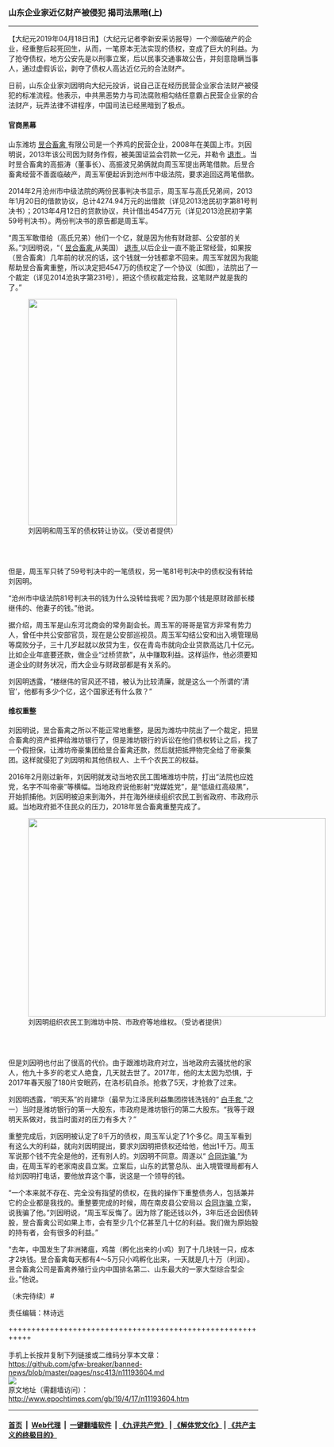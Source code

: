 ### 山东企业家近亿财产被侵犯 揭司法黑暗(上)
------------------------

<p>
 【大纪元2019年04月18日讯】（大纪元记者李新安采访报导）一个濒临破产的企业，经重整后起死回生，从而，一笔原本无法实现的债权，变成了巨大的利益。为了抢夺债权，地方公安先是以刑事立案，后以民事交通事故公告，并刻意隐瞒当事人，通过虚假诉讼，剥夺了债权人高达近亿元的合法财产。
</p>
<p>
 日前，山东企业家刘因明向大纪元投诉，说自己正在经历民营企业家合法财产被侵犯的标准流程。他表示，中共黑恶势力与司法腐败相勾结任意霸占民营企业家的合法财产，玩弄法律不讲程序，中国司法已经黑暗到了极点。
</p>
<h4>
 官商黑幕
</h4>
<p>
 山东潍坊
 <a href="http://www.epochtimes.com/gb/tag/%E6%98%B1%E5%90%88%E7%95%9C%E7%A6%BD.html">
  昱合畜禽
 </a>
 有限公司是一个养鸡的民营企业，2008年在美国上市。刘因明说，2013年该公司因为财务作假，被美国证监会罚款一亿元，并勒令
 <a href="http://www.epochtimes.com/gb/tag/%E9%80%80%E5%B8%82.html">
  退市
 </a>
 。当时昱合畜禽的高振涛（董事长）、高振波兄弟俩就向周玉军提出两笔借款。后昱合畜禽经营不善面临破产，周玉军便起诉到沧州市中级法院，要求追回这两笔借款。
</p>
<p>
 2014年2月沧州市中级法院的两份民事判决书显示，周玉军与高氏兄弟间，2013年1月20日的借款协议，总计4274.94万元的出借款（详见2013沧民初字第81号判决书）；2013年4月12日的贷款协议，共计借出4547万元（详见2013沧民初字第59号判决书）。两份判决书的原告都是周玉军。
</p>
<p>
 “周玉军敢借给（高氏兄弟）他们一个亿，就是因为他有财政部、公安部的关系。”刘因明说，“（
 <a href="http://www.epochtimes.com/gb/tag/%E6%98%B1%E5%90%88%E7%95%9C%E7%A6%BD.html">
  昱合畜禽
 </a>
 从美国）
 <a href="http://www.epochtimes.com/gb/tag/%E9%80%80%E5%B8%82.html">
  退市
 </a>
 以后企业一直不能正常经营，如果按（昱合畜禽）几年前的状况的话，这个钱就一分钱都拿不回来。周玉军就因为我能帮助昱合畜禽重整，所以决定把4547万的债权定了一个协议（如图），法院出了一个裁定（详见2014沧执字第231号），把这个债权裁定给我，这笔财产就是我的了。”
</p>
<figure class="wp-caption aligncenter" id="attachment_11193652" style="width: 300px">
 <a href="http://i.epochtimes.com/assets/uploads/2019/04/z_meitu_2.jpg">
  <img alt="" class="wp-image-11193652 size-small" height="456" src="http://i.epochtimes.com/assets/uploads/2019/04/z_meitu_2-300x456.jpg" width="300"/>
 </a>
 <br/><figcaption class="wp-caption-text">
  刘因明和周玉军的债权转让协议。（受访者提供）
 </figcaption><br/>
</figure><br/>
<p>
 但是，周玉军只转了59号判决中的一笔债权，另一笔81号判决中的债权没有转给刘因明。
</p>
<p>
 “沧州市中级法院81号判决书的钱为什么没转给我呢？因为那个钱是原财政部长楼继伟的、他妻子的钱。”他说。
</p>
<p>
 据介绍，周玉军是山东河北商会的常务副会长。周玉军的哥哥是官方非常有势力人，曾任中共公安部官员，现在是公安部巡视员。周玉军勾结公安和出入境管理局等腐败分子，三十几岁起就以放贷为生，仅在青岛市就向企业贷款高达几十亿元。比如企业年底要还款，做企业“过桥贷款”，从中赚取利益。这样运作，他必须要知道企业的财务状况，而大企业与财政部都是有关系的。
</p>
<p>
 刘因明透露，“楼继伟的官风还不错，被认为比较清廉，就是这么一个所谓的‘清官’，他都有多少个亿，这个国家还有什么救？”
</p>
<h4>
 维权重整
</h4>
<p>
 刘因明说，昱合畜禽之所以不能正常地重整，是因为潍坊中院出了一个裁定，把昱合畜禽的资产抵押给潍坊银行了，但是潍坊银行的诉讼在他们债权转让之后，找了一个假担保，让潍坊帝豪集团给昱合畜禽还款，然后就把抵押物完全给了帝豪集团。这样就侵犯了刘因明和其他债权人、上千个农民工的权益。
</p>
<p>
 2016年2月刚过新年，刘因明就发动当地农民工围堵潍坊中院，打出“法院也应姓党，名字不叫帝豪”等横幅。当地政府说他影射“党媒姓党”，是“低级红高级黑”，开始抓捕他。刘因明被迫来到海外，并在海外继续组织农民工到省政府、市政府示威。当地政府抵不住民众的压力，2018年昱合畜禽重整完成了。
</p>
<figure class="wp-caption aligncenter" id="attachment_11193665" style="width: 600px">
 <a href="http://i.epochtimes.com/assets/uploads/2019/04/004FotoJet.jpg">
  <img alt="" class="size-large wp-image-11193665" height="400" src="http://i.epochtimes.com/assets/uploads/2019/04/004FotoJet-600x400.jpg" width="600"/>
 </a>
 <br/><figcaption class="wp-caption-text">
  刘因明组织农民工到潍坊中院、市政府等地维权。（受访者提供）
 </figcaption><br/>
</figure><br/>
<p>
 但是刘因明也付出了很高的代价。由于跟潍坊政府对立，当地政府去骚扰他的家人，他九十多岁的老丈人绝食，几天就去世了。2017年，他的太太因为恐惧，于2017年春天服了180片安眠药，在洛杉矶自杀。抢救了5天，才抢救了过来。
</p>
<p>
 刘因明透露，“明天系”的肖建华（最早为江泽民利益集团捞钱洗钱的“
 <a href="http://www.epochtimes.com/gb/tag/%E7%99%BD%E6%89%8B%E5%A5%97.html">
  白手套
 </a>
 ”之一）当时是潍坊银行的第一大股东，市政府是潍坊银行的第二大股东。“我等于跟明天系做对，我当时面对的压力有多大？”
</p>
<p>
 重整完成后，刘因明被认定了8千万的债权，周玉军认定了1个多亿。周玉军看到有这么大的利益，就向刘因明提出，要求刘因明把债权还给他，他出1千万。周玉军说那个钱不完全是他的，还有别人的。刘因明不同意。周遂以“
 <a href="http://www.epochtimes.com/gb/tag/%E5%90%88%E5%90%8C%E8%AF%88%E9%AA%97.html">
  合同诈骗
 </a>
 ”为由，在周玉军的老家南皮县立案。立案后，山东的武警总队、出入境管理局都有人给刘因明打电话，要他放弃这个事，说这是一个领导的钱。
</p>
<p>
 “一个本来就不存在、完全没有指望的债权，在我的操作下重整债务人，包括兼并它的企业都是我找的。重整要完成的时候，周在南皮县公安局以
 <a href="http://www.epochtimes.com/gb/tag/%E5%90%88%E5%90%8C%E8%AF%88%E9%AA%97.html">
  合同诈骗
 </a>
 立案，说我骗了他。”刘因明说，“周玉军反悔了。因为除了能还钱以外，3年后还会因债转股，昱合畜禽公司如果上市，会有至少几个亿甚至几十亿的利益。我们做为原始股的持有者，会有很多的利益。”
</p>
<p>
 “去年，中国发生了非洲猪瘟，鸡苗（孵化出来的小鸡）到了十几块钱一只，成本才2块钱。昱合畜禽每天都有4～5万只小鸡孵化出来，一天就是几十万（利润）。昱合畜禽公司是畜禽养殖行业内中国排名第二、山东最大的一家大型综合型企业。”他说。
</p>
<p>
 （未完待续）#
</p>
<p>
 责任编辑：林诗远
</p>

+++++++++++++++++++++++++++++++++++++++++++++++++++++++++++<br/><br/>
手机上长按并复制下列链接或二维码分享本文章：<br/>
https://github.com/gfw-breaker/banned-news/blob/master/pages/nsc413/n11193604.md <br/>
<a href='https://github.com/gfw-breaker/banned-news/blob/master/pages/nsc413/n11193604.md'><img src='https://github.com/gfw-breaker/banned-news/blob/master/pages/nsc413/n11193604.md.png'/></a> <br/>
原文地址（需翻墙访问）：http://www.epochtimes.com/gb/19/4/17/n11193604.htm


------------------------
#### [首页](https://github.com/gfw-breaker/banned-news/blob/master/README.md) &nbsp;|&nbsp; [Web代理](https://github.com/labour-camp/helloworld) &nbsp;|&nbsp; [一键翻墙软件](https://github.com/gfw-breaker/nogfw/blob/master/README.md) &nbsp;| [《九评共产党》](https://github.com/gfw-breaker/9ping.md/blob/master/README.md#九评之一评共产党是什么) | [《解体党文化》](https://github.com/gfw-breaker/jtdwh.md/blob/master/README.md) | [《共产主义的终极目的》](https://github.com/gfw-breaker/gczydzjmd.md/blob/master/README.md)


